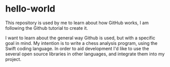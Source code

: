# hello-world
This repository is used by me to learn about how GitHub works, I am following the Github tutorial to create it.

I want to learn about the general way Github is used, but with a specific goal in mind. My intention is to write a chess analysis program, using the Swift coding language. In order to aid development I'd like to use the several open source libraries in other languages, and integrate them into my project.

